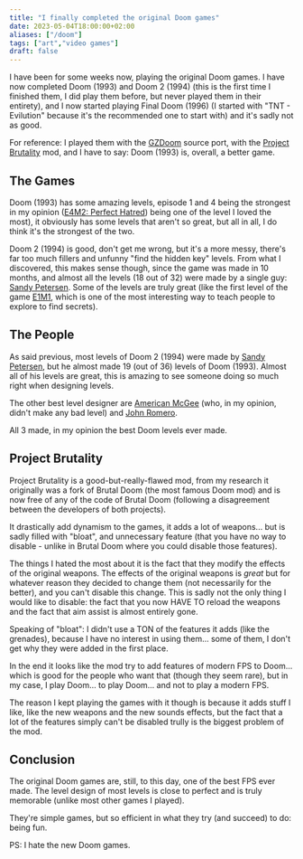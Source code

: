 ```yaml
---
title: "I finally completed the original Doom games"
date: 2023-05-04T18:00:00+02:00
aliases: ["/doom"]
tags: ["art","video games"]
draft: false
---
```


I have been for some weeks now, playing the original Doom games. I have now completed Doom (1993) and Doom 2 (1994) (this is the first time I finished them, I did play them before, but never played them in their entirety), and I now started playing Final Doom (1996) (I started with "TNT - Evilution" because it's the recommended one to start with) and it's sadly not as good.

For reference: I played them with the [GZDoom](https://zdoom.org/) source port, with the [Project Brutality](https://projectbrutality.com/) mod, and I have to say: Doom (1993) is, overall, a better game.


## The Games

Doom (1993) has some amazing levels, episode 1 and 4 being the strongest in my opinion ([E4M2: Perfect Hatred](https://redirect.invidious.io/watch?v=vRGUDAwj4wQ)) being one of the level I loved the most), it obviously has some levels that aren't so great, but all in all, I do think it's the strongest of the two.

Doom 2 (1994) is good, don't get me wrong, but it's a more messy, there's far too much fillers and unfunny "find the hidden key" levels. From what I discovered, this makes sense though, since the game was made in 10 months, and almost all the levels (18 out of 32) were made by a single guy: [Sandy Petersen](https://doomwiki.org/wiki/Sandy_Petersen). Some of the levels are truly great (like the first level of the game [E1M1](https://www.youtube.com/watch?v=JZfhQiVW4gM), which is one of the most interesting way to teach people to explore to find secrets).


## The People

As said previous, most levels of Doom 2 (1994) were made by [Sandy Petersen](https://doomwiki.org/wiki/Sandy_Petersen), but he almost made 19 (out of 36) levels of Doom (1993). Almost all of his levels are great, this is amazing to see someone doing so much right when designing levels.

The other best level designer are [American McGee](https://doomwiki.org/wiki/American_McGee) (who, in my opinion, didn't make any bad level) and [John Romero](https://doomwiki.org/wiki/John_Romero).

All 3 made, in my opinion the best Doom levels ever made.


## Project Brutality

Project Brutality is a good-but-really-flawed mod, from my research it originally was a fork of Brutal Doom (the most famous Doom mod) and is now free of any of the code of Brutal Doom (following a disagreement between the developers of both projects).

It drastically add dynamism to the games, it adds a lot of weapons... but is sadly filled with "bloat", and unnecessary feature (that you have no way to disable - unlike in Brutal Doom where you could disable those features).

The things I hated the most about it is the fact that they modify the effects of the original weapons. The effects of the original weapons is *great* but for whatever reason they decided to change them (not necessarily for the better), and you can't disable this change. This is sadly not the only thing I would like to disable: the fact that you now HAVE TO reload the weapons and the fact that aim assist is almost entirely gone. 

Speaking of "bloat": I didn't use a TON of the features it adds (like the grenades), because I have no interest in using them... some of them, I don't get why they were added in the first place.

In the end it looks like the mod try to add features of modern FPS to Doom... which is good for the people who want that (though they seem rare), but in my case, I play Doom... to play Doom... and not to play a modern FPS.

The reason I kept playing the games with it though is because it adds stuff I like, like the new weapons and the new sounds effects, but the fact that a lot of the features simply can't be disabled trully is the biggest problem of the mod.


## Conclusion

The original Doom games are, still, to this day, one of the best FPS ever made. The level design of most levels is close to perfect and is truly memorable (unlike most other games I played).

They're simple games, but so efficient in what they try (and succeed) to do: being fun.

PS: I hate the new Doom games.
